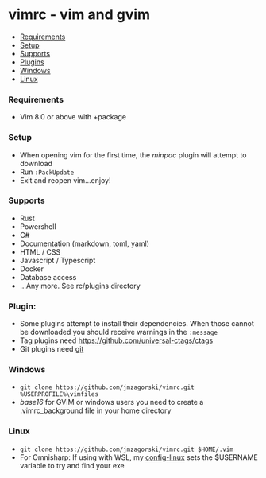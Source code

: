 # vimrc - vim and gvim

* [Requirements](#requirements)
* [Setup](#setup)
* [Supports](#supports)
* [Plugins](#plugins)
* [Windows](#windows)
* [Linux](#linux)

### Requirements
- Vim 8.0 or above with +package

### Setup
- When opening vim for the first time, the *minpac* plugin will attempt to download
- Run `:PackUpdate`
- Exit and reopen vim...enjoy!

### Supports
- Rust
- Powershell
- C#
- Documentation (markdown, toml, yaml)
- HTML / CSS
- Javascript / Typescript
- Docker
- Database access
- ...Any more. See rc/plugins directory

### Plugin:
- Some plugins attempt to install their dependencies. When those cannot be downloaded you should receive warnings in the `:message`
- Tag plugins need https://github.com/universal-ctags/ctags
- Git plugins need [git](https://git-scm.com/downloads)

### Windows
- `git clone https://github.com/jmzagorski/vimrc.git %USERPROFILE%\vimfiles`
- *base16* for GVIM or windows users you need to create a .vimrc_background file in your home directory

### Linux
- `git clone https://github.com/jmzagorski/vimrc.git $HOME/.vim`
- For Omnisharp: If using with WSL, my [config-linux](https://github.com/jmzagorski/config-linux) sets the $USERNAME variable to try and find your exe
